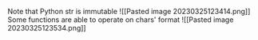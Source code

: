 Note that Python str is immutable
![[Pasted image 20230325123414.png]]
Some functions are able to operate on chars' format
![[Pasted image 20230325123534.png]]